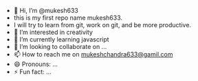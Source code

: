 - 👋 Hi, I’m @mukesh633
- this is my first repo name mukesh633.
- I will try to learn from git, work on git, and be more productive. 
- 👀 I’m interested in creativity
- 🌱 I’m currently learning javascript
- 💞️ I’m looking to collaborate on ...
- 📫 How to reach me on mukeshchandra633@gamil.com
- 😄 Pronouns: ...
- ⚡ Fun fact: ...

<!---
mukesh633/mukesh633 is a ✨ special ✨ repository because its `README.md` (this file) appears on your GitHub profile.
You can click the Preview link to take a look at your changes.
--->
